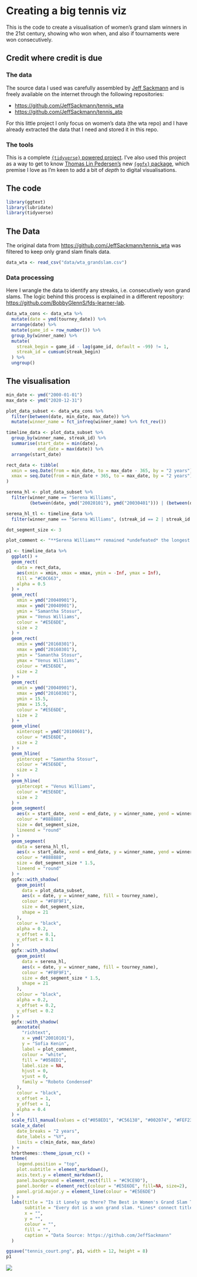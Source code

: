 Creating a big tennis viz
================

This is the code to create a visualisation of women’s grand slam winners
in the 21st century, showing who won when, and also if tournaments were
won consecutively.

## Credit where credit is due

### The data

The source data I used was carefully assembled by [Jeff
Sackmann](https://github.com/JeffSackmann) and is freely available on
the internet through the following repositories:

-   <https://github.com/JeffSackmann/tennis_wta>
-   <https://github.com/JeffSackmann/tennis_atp>

For this little project I only focus on women’s data (the wta repo) and
I have already extracted the data that I need and stored it in this
repo.

### The tools

This is a complete [`{tidyverse}` powered
project](https://www.tidyverse.org/). I’ve also used this project as a
way to get to know [Thomas Lin Pedersen’s](https://github.com/thomasp85)
new [`{ggfx}` package](https://github.com/thomasp85/ggfx), which premise
I love as I’m keen to add a bit of *depth* to digital visualisations.

## The code

``` r
library(ggtext)
library(lubridate)
library(tidyverse)
```

## The Data

The original data from <https://github.com/JeffSackmann/tennis_wta> was
filtered to keep only grand slam finals data.

``` r
data_wta <- read_csv("data/wta_grandslam.csv")
```

### Data processing

Here I wrangle the data to identify any streaks, i.e. consecutively won
grand slams. The logic behind this process is explained in a different
repository: <https://github.com/BobbyGlennS/fds-learner-lab>.

``` r
data_wta_cons <- data_wta %>% 
  mutate(date = ymd(tourney_date)) %>% 
  arrange(date) %>% 
  mutate(game_id = row_number()) %>% 
  group_by(winner_name) %>% 
  mutate(
    streak_begin = game_id - lag(game_id, default = -99) != 1,
    streak_id = cumsum(streak_begin)
  ) %>% 
  ungroup()
```

## The visualisation

``` r
min_date <- ymd("2000-01-01")
max_date <- ymd("2020-12-31")

plot_data_subset <- data_wta_cons %>%
  filter(between(date, min_date, max_date)) %>%
  mutate(winner_name = fct_infreq(winner_name) %>% fct_rev())

timeline_data <- plot_data_subset %>%
  group_by(winner_name, streak_id) %>%
  summarise(start_date = min(date),
            end_date = max(date)) %>%
  arrange(start_date)

rect_data <- tibble(
  xmin = seq.Date(from = min_date, to = max_date - 365, by = "2 years"),
  xmax = seq.Date(from = min_date + 365, to = max_date, by = "2 years")
)

serena_hl <- plot_data_subset %>%
  filter(winner_name == "Serena Williams",
         (between(date, ymd("20020101"), ymd("20030401"))) | (between(date, ymd("20140101"), ymd("20160101"))))

serena_hl_tl <- timeline_data %>%
  filter(winner_name == "Serena Williams", (streak_id == 2 | streak_id == 13))

dot_segment_size <- 3

plot_comment <- "**Serena Williams** remained *undefeated* the longest. She won 4  \n grand slams in a row between Roland Garros 2002 and the  \nAustralian Open 2003.  \n\nMore than a decade later she won 4 titles in a row *again*  \nbetween the US Open 2014 and Wimbledon 2015."

p1 <- timeline_data %>%
  ggplot() +
  geom_rect(
    data = rect_data,
    aes(xmin = xmin, xmax = xmax, ymin = -Inf, ymax = Inf),
    fill = "#C0C663",
    alpha = 0.5
  ) +
  geom_rect(
    xmin = ymd("20040901"),
    xmax = ymd("20040901"),
    ymin = "Samantha Stosur",
    ymax = "Venus Williams",
    colour = "#E5E6DE",
    size = 2
  ) +
  geom_rect(
    xmin = ymd("20160301"),
    xmax = ymd("20160301"),
    ymin = "Samantha Stosur",
    ymax = "Venus Williams",
    colour = "#E5E6DE",
    size = 2
  ) +
  geom_rect(
    xmin = ymd("20040901"),
    xmax = ymd("20160301"),
    ymin = 15.5,
    ymax = 15.5,
    colour = "#E5E6DE",
    size = 2
  ) +
  geom_vline(
    xintercept = ymd("20100601"),
    colour = "#E5E6DE",
    size = 2
  ) +
  geom_hline(
    yintercept = "Samantha Stosur",
    colour = "#E5E6DE",
    size = 2
  ) +
  geom_hline(
    yintercept = "Venus Williams",
    colour = "#E5E6DE",
    size = 2
  ) +
  geom_segment(
    aes(x = start_date, xend = end_date, y = winner_name, yend = winner_name),
    colour = "#888888",
    size = dot_segment_size,
    lineend = "round"
  ) +
  geom_segment(
    data = serena_hl_tl,
    aes(x = start_date, xend = end_date, y = winner_name, yend = winner_name),
    colour = "#888888",
    size = dot_segment_size * 1.5,
    lineend = "round"
  ) +
  ggfx::with_shadow(
    geom_point(
      data = plot_data_subset,
      aes(x = date, y = winner_name, fill = tourney_name),
      colour = "#F8F9F1",
      size = dot_segment_size,
      shape = 21
    ),
    colour = "black",
    alpha = 0.2,
    x_offset = 0.1,
    y_offset = 0.1
  ) +
  ggfx::with_shadow(
    geom_point(
      data = serena_hl,
      aes(x = date, y = winner_name, fill = tourney_name),
      colour = "#F8F9F1",
      size = dot_segment_size * 1.5,
      shape = 21
    ),
    colour = "black",
    alpha = 0.2,
    x_offset = 0.2,
    y_offset = 0.2
  ) +
  ggfx::with_shadow(
    annotate(
      "richtext",
      x = ymd("20010101"),
      y = "Sofia Kenin",
      label = plot_comment,
      colour = "white",
      fill = "#058ED1",
      label.size = NA,
      hjust = 0,
      vjust = 0,
      family = "Roboto Condensed"
    ),
    colour = "black",
    x_offset = 1,
    y_offset = 1,
    alpha = 0.4
  ) +
  scale_fill_manual(values = c("#058ED1", "#C56138", "#002074", "#FEF230")) +
  scale_x_date(
    date_breaks = "2 years",
    date_labels = "%Y",
    limits = c(min_date, max_date)
  ) +
  hrbrthemes::theme_ipsum_rc() +
  theme(
    legend.position = "top",
    plot.subtitle = element_markdown(),
    axis.text.y = element_markdown(),
    panel.background = element_rect(fill = "#C9CE9D"),
    panel.border = element_rect(colour = "#E5E6DE", fill=NA, size=2),
    panel.grid.major.y = element_line(colour = "#E5E6DE")
  ) +
  labs(title = "Is it Lonely up there? The Best in Women's Grand Slam Tennis of the 21st Century",
       subtitle = "Every dot is a won grand slam. *Lines* connect titles that were won *consecutively.*",
       x = "",
       y = "",
       colour = "",
       fill = "",
       caption = "Data Source: https://github.com/JeffSackmann"
  )

ggsave("tennis_court.png", p1, width = 12, height = 8)
p1
```

![](README_files/figure-gfm/unnamed-chunk-4-1.png)<!-- -->
